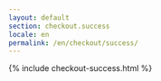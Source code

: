 ```yaml
---
layout: default
section: checkout.success
locale: en
permalink: /en/checkout/success/
---
```


{% include checkout-success.html %}

